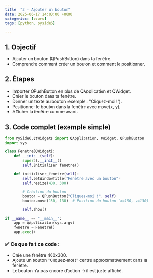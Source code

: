 ```yaml
---
title: "3 - Ajouter un bouton"
date: 2025-06-17 14:00:00 +0000
categories: [cours]
tags: [python, pyside6]

---
```


## 1. Objectif

- Ajouter un bouton (QPushButton) dans ta fenêtre.
- Comprendre comment créer un bouton et comment le positionner.

## 2. Étapes

- Importer QPushButton en plus de QApplication et QWidget.
- Créer le bouton dans ta fenêtre.
- Donner un texte au bouton (exemple : "Cliquez-moi !").
- Positionner le bouton dans la fenêtre avec move(x, y).
- Afficher la fenêtre comme avant.

## 3. Code complet (exemple simple)

```python
from PySide6.QtWidgets import QApplication, QWidget, QPushButton
import sys

class Fenetre(QWidget):
    def __init__(self):
        super().__init__()
        self.initialiser_fenetre()

    def initialiser_fenetre(self):
        self.setWindowTitle("Fenêtre avec un bouton")
        self.resize(400, 300)

        # Création du bouton
        bouton = QPushButton("Cliquez-moi !", self)
        bouton.move(150, 130)  # Position du bouton (x=150, y=130)

        self.show()

if __name__ == "__main__":
    app = QApplication(sys.argv)
    fenetre = Fenetre()
    app.exec()
```

### ✅ Ce que fait ce code :

- Crée une fenêtre 400x300.
- Ajoute un bouton "Cliquez-moi !" centré approximativement dans la fenêtre.
- Le bouton n’a pas encore d’action → il est juste affiché.
